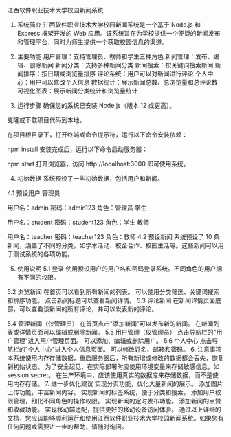 江西软件职业技术大学校园新闻系统

1. 系统简介
   江西软件职业技术大学校园新闻系统是一个基于 Node.js 和 Express 框架开发的 Web 应用。该系统旨在为学校提供一个便捷的新闻发布和管理平台，同时为师生提供一个获取校园信息的渠道。

2. 主要功能
   用户管理：支持管理员、教师和学生三种角色
   新闻管理：发布、编辑、删除新闻
   新闻分类：支持多种新闻分类
   新闻搜索：按关键词搜索新闻
   新闻排序：按日期或浏览量排序
   评论系统：用户可以对新闻进行评论
   个人中心：用户可以修改个人信息
   数据统计：展示新闻总数、总浏览量和总评论数
   可视化图表：展示新闻分类统计和浏览量统计
3. 运行步骤
   确保您的系统已安装 Node.js（版本 12 或更高）。

克隆或下载项目代码到本地。

在项目根目录下，打开终端或命令提示符，运行以下命令安装依赖：

npm install
安装完成后，运行以下命令启动服务器：

npm start
打开浏览器，访问 http://localhost:3000 即可使用系统。

4. 初始数据
   系统预设了一些初始数据，包括用户和新闻。

4.1 预设用户
管理员

用户名：admin
密码：admin123
角色：管理员
学生

用户名：student
密码：student123
角色：学生
教师

用户名：teacher
密码：teacher123
角色：教师
4.2 预设新闻
系统预设了 10 条新闻，涵盖了不同的分类，如学术活动、校企合作、校园生活等。这些新闻可以用于测试系统的各项功能。

5. 使用说明
   5.1 登录
   使用预设用户的用户名和密码登录系统。不同角色的用户拥有不同的权限。

5.2 浏览新闻
在首页可以看到所有新闻的列表。
可以使用分类筛选、关键词搜索和排序功能。
点击新闻标题可以查看新闻详情。
5.3 评论新闻
在新闻详情页面底部，可以查看该新闻的所有评论，并可以发表新的评论。

5.4 管理新闻（仅管理员）
在首页点击"添加新闻"可以发布新的新闻。
在新闻列表或详情页面可以编辑或删除新闻。
5.5 用户管理（仅管理员）
点击导航栏的"用户管理"进入用户管理页面。
可以添加、编辑或删除用户。
5.6 个人中心
点击导航栏的"个人中心"进入个人信息页面。
可以修改姓名、邮箱和密码。 6. 注意事项
本系统使用内存存储数据，重启服务器后，所有新增或修改的数据都会丢失，恢复到初始状态。
为了安全起见，在实际部署时应使用环境变量来存储敏感信息，如 session secret。
在生产环境中，应该使用真实的数据库来存储数据，而不是使用内存存储。 7. 进一步优化建议
实现分页功能，优化大量新闻的展示。
添加图片上传功能，丰富新闻内容。
实现新闻的标签系统，便于分类和搜索。
添加用户权限管理，细化不同角色的操作权限。
实现新闻的定时发布功能。
添加新闻的点赞和收藏功能。
实现移动端适配，提供更好的移动设备访问体验。
通过以上详细的文档，您应该能够顺利运行和使用江西软件职业技术大学校园新闻系统。如果您有任何问题或需要进一步的帮助，请随时询问。
